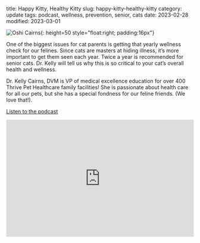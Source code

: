 title: Happy Kitty, Healthy Kitty
slug: happy-kitty-healthy-kitty
category: update
tags: podcast, wellness, prevention, senior, cats
date: 2023-02-28
modified: 2023-03-01

![Oshi Cairns]({static}/images/oshi.jpg){: height=50 style="float:right; padding:16px"}

One of the biggest issues for cat parents is getting that yearly wellness check for our felines. Since cats are masters at hiding illness, it’s more important to get them seen each year. Twice a year is recommended for senior cats. Dr. Kelly will tell us why this is so critical to your cat’s overall health and wellness.

Dr. Kelly Cairns, DVM is VP of medical excellence education for over 400 Thrive Pet Healthcare family facilities! She is passionate about health care for all our pets, but she has a special fondness for our feline friends. (We love that!). 

[Listen to the podcast](https://www.petliferadio.com/19catsandcountingep81.html)

<iframe width="100%" height="315" src="https://www.youtube.com/embed/tg-6IphhgNc" title="YouTube video player" frameborder="0" allow="accelerometer; autoplay; clipboard-write; encrypted-media; gyroscope; picture-in-picture; web-share" allowfullscreen></iframe>
